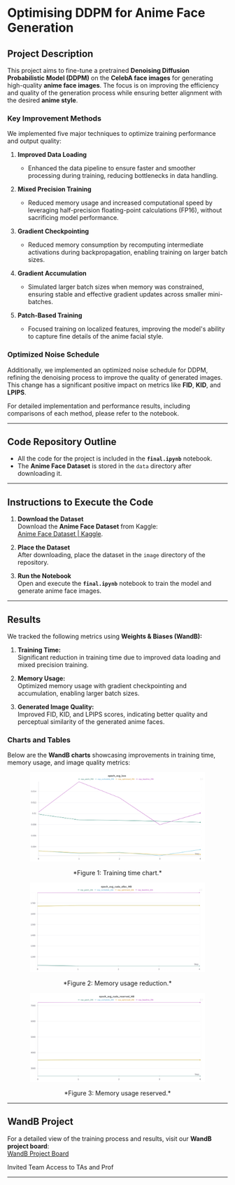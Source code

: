 # Optimising DDPM for Anime Face Generation

## **Project Description**
This project aims to fine-tune a pretrained **Denoising Diffusion Probabilistic Model (DDPM)** on the **CelebA face images** for generating high-quality **anime face images**. The focus is on improving the efficiency and quality of the generation process while ensuring better alignment with the desired **anime style**.

### **Key Improvement Methods**
We implemented five major techniques to optimize training performance and output quality:

1. **Improved Data Loading**  
   - Enhanced the data pipeline to ensure faster and smoother processing during training, reducing bottlenecks in data handling.

2. **Mixed Precision Training**  
   - Reduced memory usage and increased computational speed by leveraging half-precision floating-point calculations (FP16), without sacrificing model performance.

3. **Gradient Checkpointing**  
   - Reduced memory consumption by recomputing intermediate activations during backpropagation, enabling training on larger batch sizes.

4. **Gradient Accumulation**  
   - Simulated larger batch sizes when memory was constrained, ensuring stable and effective gradient updates across smaller mini-batches.

5. **Patch-Based Training**  
   - Focused training on localized features, improving the model's ability to capture fine details of the anime facial style.

### **Optimized Noise Schedule**
Additionally, we implemented an optimized noise schedule for DDPM, refining the denoising process to improve the quality of generated images. This change has a significant positive impact on metrics like **FID**, **KID**, and **LPIPS**.

For detailed implementation and performance results, including comparisons of each method, please refer to the notebook.

---

## **Code Repository Outline**
- All the code for the project is included in the **`final.ipynb`** notebook.
- The **Anime Face Dataset** is stored in the `data` directory after downloading it.

---

## **Instructions to Execute the Code**

1. **Download the Dataset**  
   Download the **Anime Face Dataset** from Kaggle:  
   [Anime Face Dataset | Kaggle](https://www.kaggle.com/datasets/splcher/animefacedataset/data).  

2. **Place the Dataset**  
   After downloading, place the dataset in the `image` directory of the repository.

3. **Run the Notebook**  
   Open and execute the **`final.ipynb`** notebook to train the model and generate anime face images.

---

## **Results**
We tracked the following metrics using **Weights & Biases (WandB):**
1. **Training Time:**  
   Significant reduction in training time due to improved data loading and mixed precision training.

2. **Memory Usage:**  
   Optimized memory usage with gradient checkpointing and accumulation, enabling larger batch sizes.

3. **Generated Image Quality:**  
   Improved FID, KID, and LPIPS scores, indicating better quality and perceptual similarity of the generated anime faces.

### **Charts and Tables**  
Below are the **WandB charts** showcasing improvements in training time, memory usage, and image quality metrics:

<div style="text-align: center;">
    <img src="diagrams/loss.png" alt="Training Time Chart" width="400">
    <p>*Figure 1: Training time chart.*</p>
</div>

<div style="text-align: center;">
    <img src="diagrams/cuda_alloc.png" alt="Memory Usage Reduction" width="400">
    <p>*Figure 2: Memory usage reduction.*</p>
</div>

<div style="text-align: center;">
    <img src="diagrams/cuda_reserved.png" alt="Memory Usage Reserved" width="400">
    <p>*Figure 3: Memory usage reserved.*</p>
</div>

---

## **WandB Project**
For a detailed view of the training process and results, visit our **WandB project board**:  
[WandB Project Board](https://wandb.ai/yc4528-columbia-university/DDPM_Project?nw=nwuseryc4528)

Invited Team Access to TAs and Prof

---
